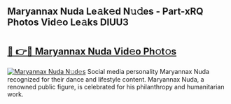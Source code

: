 ## Maryannax Nuda Le𝚊k𝚎d N𝚞𝚍es - Part-xRQ Photos Vid𝚎o Le𝚊ks DlUU3

# <h2><a href="http://fbbs0m.evod.top/?m=Maryannax+Nuda">🔗 👉🔴 Maryannax Nuda Vid𝚎o Ph𝚘t𝚘s</a></h2>

[![Maryannax Nuda N𝚞d𝚎s](https://i.imgur.com/8V9OHl7.gif)](http://fbbs0m.evod.top/?m=Maryannax+Nuda)
Social media personality Maryannax Nuda recognized for their dance and lifestyle content. Maryannax Nuda, a renowned public figure, is celebrated for his philanthropy and humanitarian work. 
